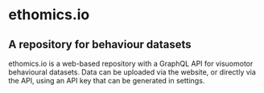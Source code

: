 # ethomics.io
## A repository for behaviour datasets

ethomics.io is a web-based repository with a GraphQL API for visuomotor behavioural datasets. Data can be uploaded via the website, or directly via the API, using an API key that can be generated in settings. 

